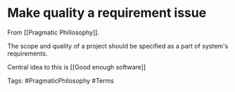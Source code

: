 # Make quality a requirement issue 
From [[Pragmatic Phillosophy]]. 

The scope and quality of a project should be specified as a part of system's requirements.

Central idea to this is [[Good enough software]]
 
 
Tags: 
#PragmaticPhilosophy
#Terms